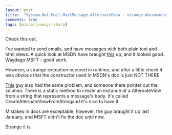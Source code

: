 ```yaml
---
layout: post
title:  "System.Net.Mail.MailMessage.AlternateView - strange documentation"
comments: true
tags: [miscellanea,c-sharp]
---
```



Check this out.

I've wanted to send emails, and have messages with both plain text and html views. A quick look at MSDN have braught [this](http://msdn2.microsoft.com/en-us/library/system.net.mail.mailmessage.alternateviews.aspx) up, and it looked good. Waydago MSFT - good work.

However, a strange exception occured in runtime, and after a little check it was obvious that the constructor used in MSDN's doc is just NOT THERE.

[This](http://blogs.geekdojo.net/ryan/archive/2006/01/03/systemnetmail_doc_error.aspx) guy also had the same problem, and someone there pointer out the solution. There is a static method to create an instance of a AlternateView from a string that represents a message's body. It's called CreateAlternateViewFromStringand It's nice to have it.

Mistakes in docs are exceptable, however, the guy braught it up last January, and MSFT didn't fix the doc until now.

Strange it is.

